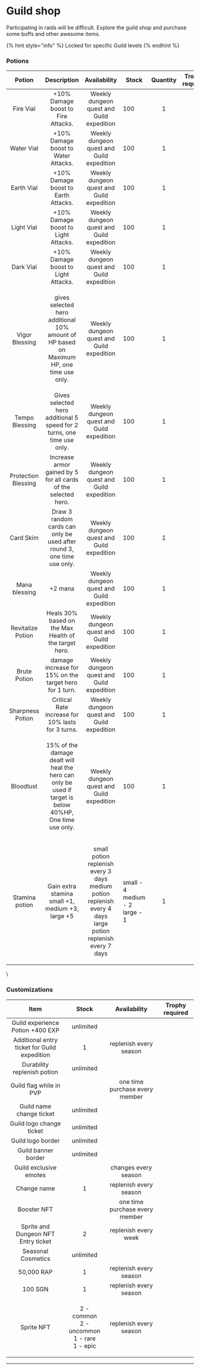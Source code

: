 # Guild shop

Participating in raids will be difficult. Explore the guild shop and purchase some buffs and other awesome items.

{% hint style="info" %}
Locked for specific Guild levels
{% endhint %}

### Potions

|        Potion       |                                                     Description                                                    |                                                        Availability                                                       | Stock                                       | Quantity | Trophy required |
| :-----------------: | :----------------------------------------------------------------------------------------------------------------: | :-----------------------------------------------------------------------------------------------------------------------: | ------------------------------------------- | :------: | :-------------: |
|      Fire Vial      |                                         +10% Damage boost to Fire Attacks.                                         |                                         Weekly dungeon quest and Guild expedition                                         | 100                                         |     1    |                 |
|      Water Vial     |                                         +10% Damage boost to Water Attacks.                                        |                                         Weekly dungeon quest and Guild expedition                                         | 100                                         |     1    |                 |
|      Earth Vial     |                                         +10% Damage boost to Earth Attacks.                                        |                                         Weekly dungeon quest and Guild expedition                                         | 100                                         |     1    |                 |
|      Light Vial     |                                         +10% Damage boost to Light Attacks.                                        |                                         Weekly dungeon quest and Guild expedition                                         | 100                                         |     1    |                 |
|      Dark Vial      |                                         +10% Damage boost to Light Attacks.                                        |                                         Weekly dungeon quest and Guild expedition                                         | 100                                         |     1    |                 |
|    Vigor Blessing   |          <p>gives selected hero additional 10% amount of HP based on Maximum HP, one<br>time use only.</p>         |                                         Weekly dungeon quest and Guild expedition                                         | 100                                         |     1    |                 |
|    Tempo Blessing   |                       Gives selected hero additional 5 speed for 2 turns, one time use only.                       |                                         Weekly dungeon quest and Guild expedition                                         | 100                                         |     1    |                 |
| Protection Blessing |                           Increase armor gained by 5 for all cards of the selected hero.                           |                                         Weekly dungeon quest and Guild expedition                                         | 100                                         |     1    |                 |
|      Card Skim      |                       Draw 3 random cards can only be used after round 3, one time use only.                       |                                         Weekly dungeon quest and Guild expedition                                         | 100                                         |     1    |                 |
|    Mana blessing    |                                                       +2 mana                                                      |                                         Weekly dungeon quest and Guild expedition                                         | 100                                         |     1    |                 |
|  Revitalize Potion  |                                Heals 30% based on the Max Health of the target hero.                               |                                         Weekly dungeon quest and Guild expedition                                         | 100                                         |     1    |                 |
|     Brute Potion    |                               damage increase for 15% on the target hero for 1 turn.                               |                                         Weekly dungeon quest and Guild expedition                                         | 100                                         |     1    |                 |
|   Sharpness Potion  |                                  Critical Rate increase for 10% lasts for 3 turns.                                 |                                         Weekly dungeon quest and Guild expedition                                         | 100                                         |     1    |                 |
|      Bloodlust      | <p>15% of the damage dealt will heal the hero can only be used if target is below<br>40%HP, One time use only.</p> |                                         Weekly dungeon quest and Guild expedition                                         | 100                                         |     1    |                 |
|    Stamina potion   |                             <p>Gain extra stamina<br>small +1, medium +3, large +5</p>                             | <p>small potion replenish every 3 days<br>medium potion replenish every 4 days<br>large potion replenish every 7 days</p> | <p>small - 4<br>medium - 2<br>large - 1</p> |     1    |                 |

\


### Customizations

|                     Item                     |                           Stock                           |          Availability          | Trophy required |
| :------------------------------------------: | :-------------------------------------------------------: | :----------------------------: | :-------------: |
|       Guild experience Potion +400 EXP       |                         unlimited                         |                                |                 |
| Additional entry ticket for Guild expedition |                             1                             |     replenish every season     |                 |
|          Durability replenish potion         |                         unlimited                         |                                |                 |
|            Guild flag while in PVP           |                                                           | one time purchase every member |                 |
|           Guild name change ticket           |                         unlimited                         |                                |                 |
|           Guild logo change ticket           |                         unlimited                         |                                |                 |
|               Guild logo border              |                         unlimited                         |                                |                 |
|              Guild banner border             |                         unlimited                         |                                |                 |
|            Guild exclusive emotes            |                                                           |      changes every season      |                 |
|                  Change name                 |                             1                             |     replenish every season     |                 |
|                  Booster NFT                 |                                                           | one time purchase every member |                 |
|      Sprite and Dungeon NFT Entry ticket     |                             2                             |      replenish every week      |                 |
|              Seasonal Cosmetics              |                         unlimited                         |                                |                 |
|                  50,000 RAP                  |                             1                             |     replenish every season     |                 |
|                    100 SGN                   |                             1                             |     replenish every season     |                 |
|                  Sprite NFT                  | <p>2 - common<br>2 - uncommon<br>1 - rare<br>1 - epic</p> |     replenish every season     |                 |

****
